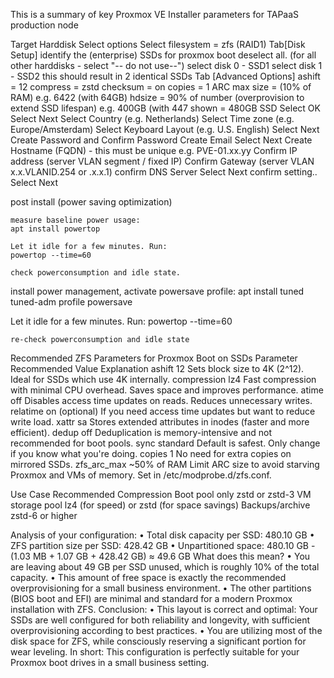 This is a summary of key Proxmox VE Installer parameters for TAPaaS production node

Target Harddisk
    Select options
        Select filesystem = zfs (RAID1)
            Tab[Disk Setup]
                identify the (enterprise) SSDs for proxmox boot
                deselect all. (for all other harddisks - select "-- do not use--")
                select disk 0 - SSD1
                select disk 1 - SSD2 
                    this should result in 2 identical SSDs
            Tab [Advanced Options]
                ashift = 12
                compress = zstd
                checksum = on
                copies = 1
                ARC max size = (10% of RAM) e.g. 6422 (with 64GB)
                hdsize = 90% of number (overprovision to extend SSD lifespan) e.g. 400GB (with 447 shown = 480GB SSD
            Select OK
        Select Next
            Select Country (e.g. Netherlands)
            Select Time zone (e.g. Europe/Amsterdam)
            Select Keyboard Layout (e.g. U.S. English)
        Select Next
            Create Password and Confirm Password
            Create Email
        Select Next
            Create Hostname (FQDN) - this must be unique e.g. PVE-01.xx.yy
            Confirm IP address (server VLAN segment / fixed IP)
            Confirm Gateway (server VLAN x.x.VLANID.254 or .x.x.1)
            confirm DNS Server
        Select Next
            confirm setting..
        Select Next



post install (power saving optimization)

    measure baseline power usage:
    apt install powertop

    Let it idle for a few minutes. Run: 
    powertop --time=60

    check powerconsumption and idle state.

   install power management, activate powersave profile:
    apt install tuned
    tuned-adm profile powersave


Let it idle for a few minutes. Run: 
    powertop --time=60

    re-check powerconsumption and idle state
   



    







Recommended ZFS Parameters for Proxmox Boot on SSDs
Parameter	Recommended Value	Explanation
ashift	12	Sets block size to 4K (2^12). Ideal for SSDs which use 4K internally.
compression	lz4	Fast compression with minimal CPU overhead. Saves space and improves performance.
atime	off	Disables access time updates on reads. Reduces unnecessary writes.
relatime	on (optional)	If you need access time updates but want to reduce write load.
xattr	sa	Stores extended attributes in inodes (faster and more efficient).
dedup	off	Deduplication is memory-intensive and not recommended for boot pools.
sync	standard	Default is safest. Only change if you know what you're doing.
copies	1	No need for extra copies on mirrored SSDs.
zfs_arc_max	~50% of RAM	Limit ARC size to avoid starving Proxmox and VMs of memory. Set in /etc/modprobe.d/zfs.conf.




Use Case	Recommended Compression
    Boot pool only  zstd or zstd-3
    VM storage pool lz4 (for speed) or zstd (for space savings)
    Backups/archive zstd-6 or higher



Analysis of your configuration:
	•	Total disk capacity per SSD: 480.10 GB
	•	ZFS partition size per SSD: 428.42 GB
	•	Unpartitioned space: 480.10 GB - (1.03 MB + 1.07 GB + 428.42 GB) ≈ 49.6 GB
What does this mean?
	•	You are leaving about 49 GB per SSD unused, which is roughly 10% of the total capacity.
	•	This amount of free space is exactly the recommended overprovisioning for a small business environment.
	•	The other partitions (BIOS boot and EFI) are minimal and standard for a modern Proxmox installation with ZFS.
Conclusion:
	•	This layout is correct and optimal:
Your SSDs are well configured for both reliability and longevity, with sufficient overprovisioning according to best practices.
	•	You are utilizing most of the disk space for ZFS, while consciously reserving a significant portion for wear leveling.
In short:
This configuration is perfectly suitable for your Proxmox boot drives in a small business setting.